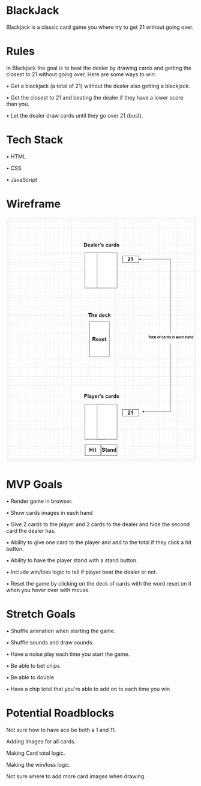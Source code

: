# BlackJack

Blackjack is a classic card game you where try to get 21 without going over.

# Rules

In Blackjack the goal is to beat the dealer by drawing cards and getting the closest to 21 without going over. Here are some ways to win:

• Get a blackjack (a total of 21) without the dealer also getting a blackjack.

• Get the closest to 21 and beating the dealer if they have a lower score than you.

• Let the dealer draw cards until they go over 21 (bust).

# Tech Stack

• HTML 

• CSS 

• JavaScript

# Wireframe

![wireframe image for blackjack](images/image2.png)

# MVP Goals

• Render game in browser.

• Show cards images in each hand

• Give 2 cards to the player and 2 cards to the dealer and hide the second card the dealer has.

• Ability to give one card to the player and add to the total if they click a hit button.

• Ability to have the player stand with a stand button.

• Include win/loss logic to tell if player beat the dealer or not.

• Reset the game by clicking on the deck of cards with the word reset on it when you hover over with mouse.

# Stretch Goals

• Shuffle animation when starting the game.

• Shuffle sounds and draw sounds.

• Have a noise play each time you start the game.

• Be able to bet chips

• Be able to double

• Have a chip total that you're able to add on to each time you win


# Potential Roadblocks

Not sure how to have ace be both a 1 and 11.

Adding Images for all cards.

Making Card total logic.

Making the win/loss logic.

Not sure where to add more card images when drawing.